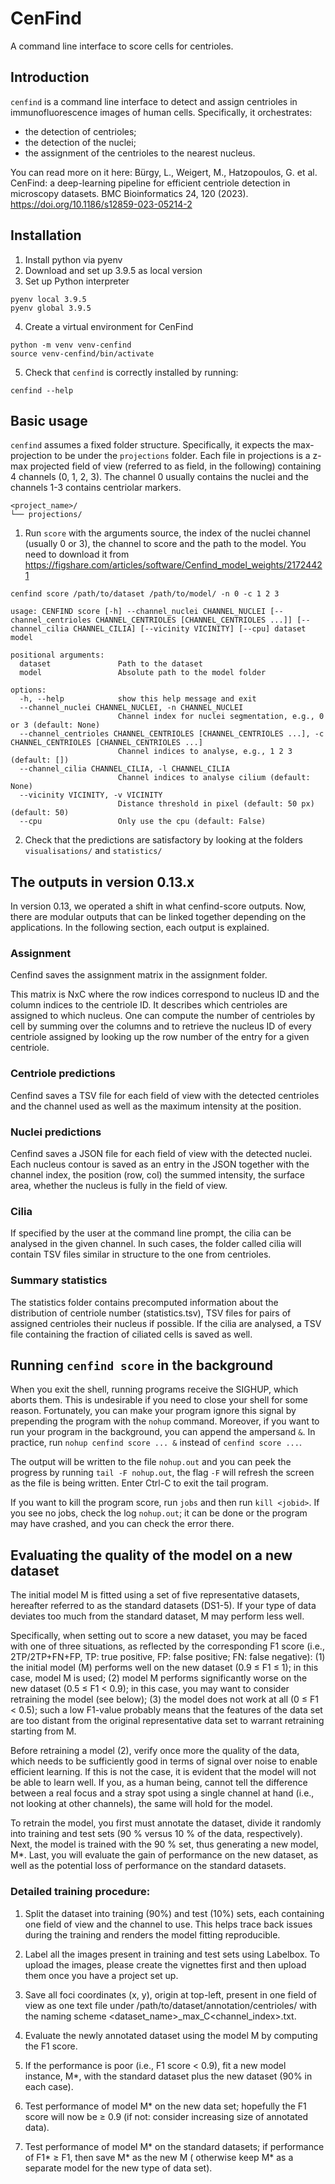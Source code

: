 # CenFind

A command line interface to score cells for centrioles.

## Introduction

`cenfind` is a command line interface to detect and assign centrioles in immunofluorescence images of human cells.
Specifically, it orchestrates:

- the detection of centrioles;
- the detection of the nuclei;
- the assignment of the centrioles to the nearest nucleus.

You can read more on it here: Bürgy, L., Weigert, M., Hatzopoulos, G. et al. CenFind: a deep-learning pipeline for efficient centriole detection in microscopy datasets. BMC Bioinformatics 24, 120 (2023). https://doi.org/10.1186/s12859-023-05214-2

## Installation

1. Install python via pyenv
2. Download and set up 3.9.5 as local version
3. Set up Python interpreter

```shell
pyenv local 3.9.5
pyenv global 3.9.5
```

4. Create a virtual environment for CenFind

```shell
python -m venv venv-cenfind
source venv-cenfind/bin/activate
```

5. Check that `cenfind` is correctly installed by running:

```shell
cenfind --help
```

## Basic usage

`cenfind` assumes a fixed folder structure.
Specifically, it expects the max-projection to be under the `projections` folder.
Each file in projections is a z-max projected field of view (referred to as field, in the following) containing 4
channels (0, 1, 2, 3). The channel 0 usually contains the nuclei and the channels 1-3 contains centriolar markers.

```text
<project_name>/
└── projections/
```

1. Run `score` with the arguments source, the index of the nuclei channel (usually 0 or 3), the channel to score and the
   path to the model. You need to download it from https://figshare.com/articles/software/Cenfind_model_weights/21724421

```shell
cenfind score /path/to/dataset /path/to/model/ -n 0 -c 1 2 3
```

```shell
usage: CENFIND score [-h] --channel_nuclei CHANNEL_NUCLEI [--channel_centrioles CHANNEL_CENTRIOLES [CHANNEL_CENTRIOLES ...]] [--channel_cilia CHANNEL_CILIA] [--vicinity VICINITY] [--cpu] dataset model

positional arguments:
  dataset               Path to the dataset
  model                 Absolute path to the model folder

options:
  -h, --help            show this help message and exit
  --channel_nuclei CHANNEL_NUCLEI, -n CHANNEL_NUCLEI
                        Channel index for nuclei segmentation, e.g., 0 or 3 (default: None)
  --channel_centrioles CHANNEL_CENTRIOLES [CHANNEL_CENTRIOLES ...], -c CHANNEL_CENTRIOLES [CHANNEL_CENTRIOLES ...]
                        Channel indices to analyse, e.g., 1 2 3 (default: [])
  --channel_cilia CHANNEL_CILIA, -l CHANNEL_CILIA
                        Channel indices to analyse cilium (default: None)
  --vicinity VICINITY, -v VICINITY
                        Distance threshold in pixel (default: 50 px) (default: 50)
  --cpu                 Only use the cpu (default: False)
```

2. Check that the predictions are satisfactory by looking at the folders `visualisations/` and `statistics/`

## The outputs in version 0.13.x

In version 0.13, we operated a shift in what cenfind-score outputs. Now, there are modular outputs that can be linked together depending on the applications. In the following section, each output is explained.

### Assignment

Cenfind saves the assignment matrix in the assignment folder.

This matrix is NxC where the row indices correspond to nucleus ID and the column indices to the centriole ID. It describes which centrioles are assigned to which nucleus. One can compute the number of centrioles by cell by summing over the columns and to retrieve the nucleus ID of every centriole assigned by looking up the row number of the entry for a given centriole.

### Centriole predictions
Cenfind saves a TSV file for each field of view with the detected centrioles and the channel used as well as the maximum intensity at the position.

### Nuclei predictions

Cenfind saves a JSON file for each field of view with the detected nuclei. Each nucleus contour is saved as an entry in the JSON together with the channel index, the position (row, col) the summed intensity, the surface area, whether the nucleus is fully in the field of view.

### Cilia
If specified by the user at the command line prompt, the cilia can be analysed in the given channel. In such cases, the folder called cilia will contain TSV files similar in structure to the one from centrioles.

### Summary statistics
The statistics folder contains precomputed information about the distribution of centriole number (statistics.tsv), TSV files for pairs of assigned centrioles their nucleus if possible. If the cilia are analysed, a TSV file containing the fraction of ciliated cells is saved as well.

## Running `cenfind score` in the background

When you exit the shell, running programs receive the SIGHUP, which aborts them. This is undesirable if you need to
close your shell for some reason. Fortunately, you can make your program ignore this signal by prepending the program
with the `nohup` command. Moreover, if you want to run your program in the background, you can append the ampersand `&`.
In practice, run `nohup cenfind score ... &` instead of `cenfind score ...`.

The output will be written to the file `nohup.out` and you can peek the progress by running `tail -F nohup.out`, the
flag `-F` will refresh the screen as the file is being written. Enter Ctrl-C to exit the tail program.

If you want to kill the program score, run  `jobs` and then run `kill <jobid>`. If you see no jobs, check the
log `nohup.out`; it can be done or the program may have crashed, and you can check the error there.

## Evaluating the quality of the model on a new dataset

The initial model M is fitted using a set of five representative datasets, hereafter referred to as the standard
datasets (DS1-5).
If your type of data deviates too much from the standard dataset, M may perform less well.

Specifically, when setting out to score a new dataset, you may be faced with one of three situations, as reflected by
the corresponding F1 score (i.e., 2TP/2TP+FN+FP, TP: true positive, FP: false positive; FN: false negative):
(1) the initial model (M) performs well on the new dataset (0.9 ≤ F1 ≤ 1); in this case, model M is used;
(2) model M performs significantly worse on the new dataset (0.5 ≤ F1 < 0.9); in this case, you may want to consider
retraining the model (see below);
(3) the model does not work at all (0 ≤ F1 < 0.5); such a low F1-value probably means that the features of the data set
are too distant from the original representative data set to warrant retraining starting from M.

Before retraining a model (2), verify once more the quality of the data, which needs to be sufficiently good in terms of
signal over noise to enable efficient learning.
If this is not the case, it is evident that the model will not be able to learn well.
If you, as a human being, cannot tell the difference between a real focus and a stray spot using a single channel at
hand (i.e., not looking at other channels), the same will hold for the model.

To retrain the model, you first must annotate the dataset, divide it randomly into training and test sets (90 % versus 10 % of the data, respectively).
Next, the model is trained with the 90 % set, thus generating a new model, M*.
Last, you will evaluate the gain of performance on the new dataset, as well as the potential loss of performance on the standard datasets.

### Detailed training procedure:

1. Split the dataset into training (90%) and test (10%) sets, each containing one field of view and the channel to use.
   This helps trace back issues during the training and renders the model fitting reproducible.

2. Label all the images present in training and test sets using Labelbox. To upload the images, please create the vignettes first and then upload them once you have a project set up.
3. Save all foci coordinates (x, y), origin at top-left, present in one field of view as one text file under
   /path/to/dataset/annotation/centrioles/ with the naming scheme <dataset_name>_max_C<channel_index>.txt.
4. Evaluate the newly annotated dataset using the model M by computing the F1 score.
5. If the performance is poor (i.e., F1 score < 0.9), fit a new model instance, M*, with the standard dataset plus the
   new dataset (90% in each case).
6. Test performance of model M* on the new data set; hopefully the F1 score will now be ≥ 0.9 (if not: consider
   increasing size of annotated data).
7. Test performance of model M* on the standard datasets; if performance of F1* ≥ F1, then save M* as the new M (
   otherwise keep M* as a separate model for the new type of data set).
